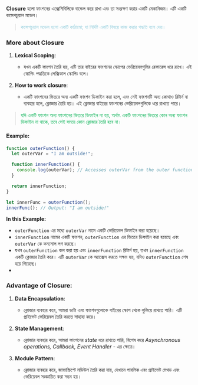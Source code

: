 **Closure** হলো ফাংশনের  এক্সেসিবিলিকে বান্ডেল করে রাখা এবং তা সংরক্ষণ করার একটি মেকানিজম। এটি একটি কন্সেপচুয়াল মডেল।

><font color="#92cddc">কন্সেপচুয়াল মডেল হলো একটি কাঠামো; যা নির্দিষ্ট একটি বিষয়ে কাজ করার পদ্ধতি বলে দেয়। </font>

### More about Closure

1. **Lexical Scoping**:
   - যখন একটি ফাংশন তৈরি হয়, এটি তার বাইরের ফাংশনের স্কোপের ভেরিয়েবলগুলির রেফারেন্স ধরে রাখে। এই স্কোপিং পদ্ধতিকে লেক্সিকাল স্কোপিং বলে।

2. **How to work closure**:
   - একটি ফাংশনের ভিতরে অন্য একটি ফাংশন ডিফাইন করা হলে, এবং সেই ফাংশনটি অন্য কোথাও রিটার্ন বা ব্যবহার হলে, ক্লোজার তৈরি হয়। এই ক্লোজার বাইরের ফাংশনের ভেরিয়েবলগুলিকে ধরে রাখতে পারে।
   
> <font color="#00b050">যদি একটি ফাংশন অন্য ফাংশনের ভিতরে ডিফাইন না হয়, অর্থাৎ একটি ফাংশনের ভিতরে কোন অন্য ফাংশন ডিফাইন না থাকে, তবে সেই সময়ে কোন ক্লোজার তৈরি হবে না।</font>

#### Example:

```javascript
function outerFunction() {
  let outerVar = "I am outside!";

  function innerFunction() {
    console.log(outerVar); // Accesses outerVar from the outer function's scope
  }

  return innerFunction;
}

let innerFunc = outerFunction();
innerFunc(); // Output: "I am outside!"
```

**In this Example:**
- `outerFunction` এর মধ্যে `outerVar` নামে একটি ভেরিয়েবল ডিফাইন করা হয়েছে।
- `innerFunction` নামের একটি ফাংশন, `outerFunction` এর ভিতরে ডিফাইন করা হয়েছে এবং `outerVar` কে কনসোল লগ করছে।
- যখন `outerFunction` কল করা হয় এবং `innerFunction` রিটার্ন হয়, তখন `innerFunction` একটি ক্লোজার তৈরি করে। এটি `outerVar` কে অ্যাক্সেস করতে সক্ষম হয়, যদিও `outerFunction` শেষ হয়ে গিয়েছে।
- 

### Advantage of Closure:

1. **Data Encapsulation**:
   - ক্লোজার ব্যবহার করে, আমরা ডাটা এবং ফাংশনগুলোকে বাইরের স্কোপ থেকে লুকিয়ে রাখতে পারি। এটি প্রাইভেট ভেরিয়েবল তৈরি করতে সাহায্য করে।

2. **State Management**:
   - ক্লোজার ব্যবহার করে, আমরা ফাংশনের *state* ধরে রাখতে পারি, বিশেষ করে *Asynchronous operations, Callback, Event Handler* - এর ক্ষেত্রে।

3. **Module Pattern**:
   - ক্লোজার ব্যবহার করে, জাভাস্ক্রিপ্টে মডিউল তৈরি করা যায়, যেখানে পাবলিক এবং প্রাইভেট মেথড এবং ভেরিয়েবল সংজ্ঞায়িত করা সম্ভব হয়।
